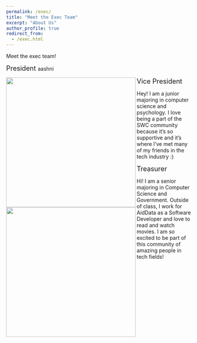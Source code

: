 ```yaml
---
permalink: /exec/
title: "Meet the Exec Team"
excerpt: "About Us"
author_profile: true
redirect_from: 
  - /exec.html
---
```

Meet the exec team!

<font size = "4"> President </font>
aashni 

<p>
<font size = "4"> Vice President </font>
<img align ="left" src= "/new_site/images/lydia_2023.jpg" width="350" height="350" >  

Hey! I am a junior majoring in computer science and psychology. I love being a part of the SWC community because it’s so supportive and it’s where I’ve met many of my friends in the tech industry :) 
<br />

<font size = "4"> Treasurer </font>
<img align ="left" src= "/new_site/images/caroline_2023.jpg" width="350" height="350" >  

Hi! I am a senior majoring in Computer Science and Government. Outside of class, I work for AidData as a Software Developer and love to read and watch movies. I am so excited to be part of this community of amazing people in tech fields!
</p>



